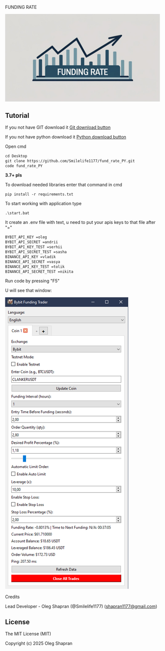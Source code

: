 FUNDING RATE

![Alt text](images/example.jpg)

## Tutorial

If you not have GIT download it [Git download button](https://git-scm.com/downloads)

If you not have python download it [Python download button](https://www.python.org/downloads/)

Open cmd

```
cd Desktop
git clone https://github.com/Smilelife1177/fund_rate_PY.git
code fund_rate_PY
```

**3.7+ pls**

To download needed libraries enter that command in cmd

```
pip install -r requirements.txt
```

To start working with application type

```
.\start.bat
```

It create an .env file with text, u need to put your apis keys to that file after "="

```
BYBIT_API_KEY =oleg
BYBIT_API_SECRET =andrii
BYBIT_API_KEY_TEST =serhii
BYBIT_API_SECRET_TEST =sasha
BINANCE_API_KEY =vladik
BINANCE_API_SECRET =vasya
BINANCE_API_KEY_TEST =tolik
BINANCE_API_SECRET_TEST =nikita
```

Run code by pressing "F5"

U will see that window:

![image](images/Screenshot.png)

Credits

Lead Developer - Oleg Shapran (@Smilelife1177) (shapran1177@gmail.com)

## License

The MIT License (MIT)

Copyright (c) 2025 Oleg Shapran
